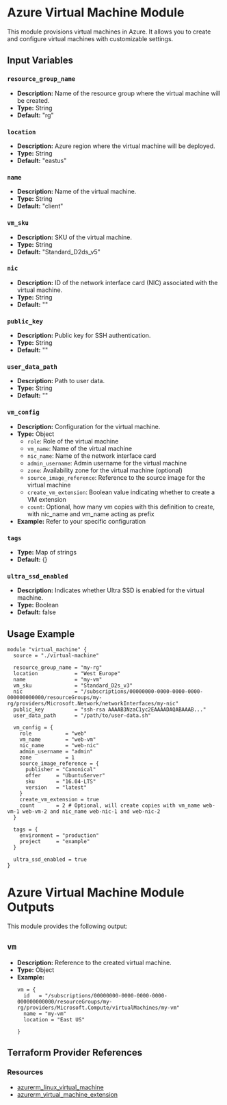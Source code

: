 # Azure Virtual Machine Module

This module provisions virtual machines in Azure. It allows you to create and configure virtual machines with customizable settings.

## Input Variables

### `resource_group_name`

- **Description:** Name of the resource group where the virtual machine will be created.
- **Type:** String
- **Default:** "rg"

### `location`

- **Description:** Azure region where the virtual machine will be deployed.
- **Type:** String
- **Default:** "eastus"

### `name`

- **Description:** Name of the virtual machine.
- **Type:** String
- **Default:** "client"

### `vm_sku`

- **Description:** SKU of the virtual machine.
- **Type:** String
- **Default:** "Standard_D2ds_v5"

### `nic`

- **Description:** ID of the network interface card (NIC) associated with the virtual machine.
- **Type:** String
- **Default:** ""

### `public_key`

- **Description:** Public key for SSH authentication.
- **Type:** String
- **Default:** ""

### `user_data_path`

- **Description:** Path to user data.
- **Type:** String
- **Default:** ""

### `vm_config`

- **Description:** Configuration for the virtual machine.
- **Type:** Object
  - `role`: Role of the virtual machine
  - `vm_name`: Name of the virtual machine
  - `nic_name`: Name of the network interface card
  - `admin_username`: Admin username for the virtual machine
  - `zone`: Availability zone for the virtual machine (optional)
  - `source_image_reference`: Reference to the source image for the virtual machine
  - `create_vm_extension`: Boolean value indicating whether to create a VM extension
  - `count`: Optional, how many vm copies with this definition to create, with nic_name and vm_name acting as prefix
- **Example:** Refer to your specific configuration

### `tags`

- **Type:** Map of strings
- **Default:** {}

### `ultra_ssd_enabled`

- **Description:** Indicates whether Ultra SSD is enabled for the virtual machine.
- **Type:** Boolean
- **Default:** false

## Usage Example

```hcl
module "virtual_machine" {
  source = "./virtual-machine"

  resource_group_name = "my-rg"
  location            = "West Europe"
  name                = "my-vm"
  vm_sku              = "Standard_D2s_v3"
  nic                 = "/subscriptions/00000000-0000-0000-0000-000000000000/resourceGroups/my-rg/providers/Microsoft.Network/networkInterfaces/my-nic"
  public_key          = "ssh-rsa AAAAB3NzaC1yc2EAAAADAQABAAAB..."
  user_data_path      = "/path/to/user-data.sh"

  vm_config = {
    role           = "web"
    vm_name        = "web-vm"
    nic_name       = "web-nic"
    admin_username = "admin"
    zone           = 1
    source_image_reference = {
      publisher = "Canonical"
      offer     = "UbuntuServer"
      sku       = "16.04-LTS"
      version   = "latest"
    }
    create_vm_extension = true
    count       = 2 # Optional, will create copies with vm_name web-vm-1 web-vm-2 and nic_name web-nic-1 and web-nic-2
  }

  tags = {
    environment = "production"
    project     = "example"
  }

  ultra_ssd_enabled = true
}
```
# Azure Virtual Machine Module Outputs

This module provides the following output:

## `vm`

- **Description:** Reference to the created virtual machine.
- **Type:** Object
- **Example:**
  ```hcl
  vm = {
    id   = "/subscriptions/00000000-0000-0000-0000-000000000000/resourceGroups/my-rg/providers/Microsoft.Compute/virtualMachines/my-vm"
    name = "my-vm"
    location = "East US"

  }
    ```
## Terraform Provider References

### Resources

- [azurerm_linux_virtual_machine](https://registry.terraform.io/providers/hashicorp/azurerm/latest/docs/resources/linux_virtual_machine)
- [azurerm_virtual_machine_extension](https://registry.terraform.io/providers/hashicorp/azurerm/latest/docs/resources/virtual_machine_extension)